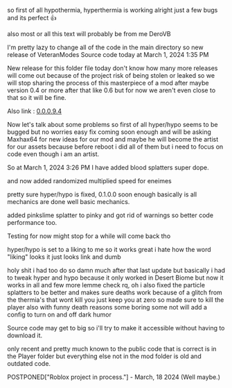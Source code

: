 so first of all hypothermia, hyperthermia is working alright 
just a few bugs and its perfect :+1:

also most or all this text will probably be from me DeroVB

I'm pretty lazy to change all of the code in the main directory so new 
release of VeteranModes Source code today at March 1, 2024 1:35 PM

New release for this folder file today don't know how many more releases
will come out because of the project risk of being stolen or leaked so
we will stop sharing the process of this masterpiece of a mod after
maybe version 0.4 or more after that like 0.6 but for now we aren't
even close to that so it will be fine.

Also link : [0.0.0.9.4](https://github.com/DeroXP/VeteranMode-Terraria/releases/tag/0.0.9.4)

Now let's talk about some problems so first of all hyper/hypo seems to 
be bugged but no worries easy fix coming soon enough and will be asking
Maxhax64 for new ideas for our mod and maybe he will become the
artist for our assets because before reboot i did all of them
but i need to focus on code even though i am an artist.

So at March 1, 2024 3:26 PM I have added blood splatters super dope.

and now added randomized multiplied speed for eneimes

pretty sure hyper/hypo is fixed, 0.1.0.0 soon enough basically is
all mechanics are done well basic mechanics.

added pinkslime splatter to pinky and got rid of warnings so better code
performance too.

Testing for now might stop for a while will come back tho

hyper/hypo is set to a liking to me so it works great i hate how the
word "liking" looks it just looks link and dumb

holy shit i had too do so damn much after that last update but basically
i had to tweak hyper and hypo because it only worked in Desert Biome
but now it works in all and few more lemme check rq, oh i also fixed
the particle splatters to be better and makes sure deaths work because
of a glitch from the thermia's that wont kill you just keep you at zero
so made sure to kill the player also with funny death reasons some boring
some not will add a config to turn on and off dark humor

Source code may get to big so i'll try to make it accessible without having
to download it.

only recent and pretty much known to the public code that is correct is in the
Player folder but everything else not in the mod folder is old and outdated code.

POSTPONED["Roblox project in process."] - March, 18 2024 (Well maybe.)
